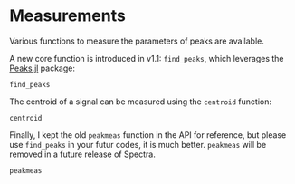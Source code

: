 # Measurements

Various functions to measure the parameters of peaks are available.

A new core function is introduced in v1.1: `find_peaks`, which leverages the [Peaks.jl](https://www.juliapackages.com/p/peaks) package:

```@docs
find_peaks
```

The centroid of a signal can be measured using the `centroid` function:

```@docs
centroid
```

Finally, I kept the old `peakmeas` function in the API for reference, but please use `find_peaks` in your futur codes, it is much better. `peakmeas` will be removed in a future release of Spectra.

```@docs
peakmeas
```
